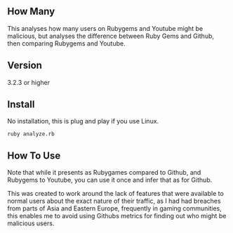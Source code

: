 ## How Many
This analyses how many users on Rubygems and Youtube might be malicious, but analyses the difference between Ruby Gems and Github, then comparing Rubygems and Youtube.

## Version
3.2.3 or higher

## Install
No installation, this is plug and play if you use Linux.

~~~
ruby analyze.rb
~~~

## How To Use
Note that while it presents as Rubygames compared to Github, and Rubygems to Youtube, you can use it once and infer that as for Github.

This was created to work around the lack of features that were available to normal users about the exact nature of their traffic, as I had had breaches from parts of Asia and Eastern Europe, frequently in gaming communities, this enables me to avoid using Githubs metrics for finding out who might be malicious users.
